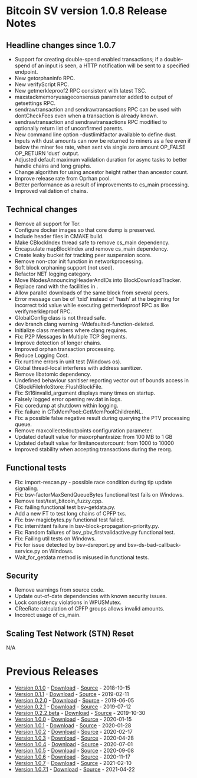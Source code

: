 # Bitcoin SV version 1.0.8 Release Notes

## Headline changes since 1.0.7
* Support for creating double-spend enabled transactions; if a double-spend of an input is seen, a HTTP notification will be sent to a specified endpoint.
* New getorphaninfo RPC.
* New verifyScript RPC.
* New getmerkleproof2 RPC consistent with latest TSC.
* maxstackmemoryusageconsensus parameter added to output of getsettings RPC.
* sendrawtransaction and sendrawtransactions RPC can be used with dontCheckFees even when a transaction is already known.
* sendrawtransaction and sendrawtransactions RPC modified to optionally return list of unconfirmed parents.
* New command line option -dustlimitfactor available to define dust.
* Inputs with dust amounts can now be returned to miners as a fee even if below the miner fee rate, when sent via single zero amount OP_FALSE OP_RETURN 'dust' output.
* Adjusted default maximum validation duration for async tasks to better handle chains and long graphs.
* Change algorithm for using ancestor height rather than ancestor count.
* Improve release rate from Oprhan pool.
* Better performance as a result of improvements to cs_main processing.
* Improved validation of chains.

## Technical changes
* Remove all support for Tor.
* Configure docker images so that core dump is preserved.
* Include header files in CMAKE build.
* Make CBlockIndex thread safe to remove cs_main dependency.
* Encapsulate mapBlockIndex and remove cs_main dependency.
* Create leaky bucket for tracking peer suspension score.
* Remove non-ctor init function in networkprocessing.
* Soft block orphaning support (not used).
* Refactor NET logging category.
* Move lNodesAnnouncingHeaderAndIDs into BlockDownloadTracker.
* Replace rand with the facilities in <random>.
* Allow parallel downloads of the same block from several peers.
* Error message can be of 'txid' instead of 'hash' at the beginning for incorrect txid value while executing getmerkleproof RPC as like verifymerkleproof RPC.
* GlobalConfig class is not thread safe.
* dev branch clang warning -Wdefaulted-function-deleted.
* Initialize class members where clang requires.
* Fix: P2P Messages In Multiple TCP Segments.
* Improve detection of longer chains.
* Improved orphan transaction processing.
* Reduce Logging Cost.
* Fix runtime errors in unit test (Windows os).
* Global thread-local interferes with address sanitizer.
* Remove libatomic dependency.
* Undefined behaviour sanitiser reporting vector out of bounds access in CBlockFileInfoStore::FlushBlockFile.
* Fix: St16invalid_argument displays many times on startup.
* Falsely logged error opening rev<xxxx>.dat in logs.
* Fix: coredump at shutdown within logging.
* Fix: failure in CTxMemPool::GetMemPoolChildrenNL.
* Fix: a possible false negative result during querying the PTV processing queue.
* Remove maxcollectedoutpoints configuration parameter.
* Updated default value for maxorphantxsize: from 100 MB to 1 GB
* Updated default value for limitancestorcount: from 1000 to 10000
* Improved stability when accepting transactions during the reorg.

## Functional tests
* Fix: import-rescan.py - possible race condition during tip update signaling.
* Fix: bsv-factorMaxSendQueueBytes functional test fails on Windows.
* Remove test/test_bitcoin_fuzzy.cpp.
* Fix: failing functional test bsv-getdata.py.
* Add a new FT to test long chains of CPFP txs.
* Fix: bsv-magicbytes.py functional test failed.
* Fix: internittent failure in bsv-block-propagation-priority.py.
* Fix: Random failures of bsv_pbv_firstvalidactive.py functional test.
* Fix: Failing util tests on Windows.
* Fix for issue detected by bsv-dsreport.py and bsv-ds-bad-callback-service.py on Windows.
* Wait_for_getdata method is misused in functional tests.

## Security
* Remove warnings from source code.
* Update out-of-date dependencies with known security issues.
* Lock consistency violations in WPUSMutex.
* CReeRate calculation of CPFP groups allows invalid amounts.
* Incorect usage of cs_main.

## Scaling Test Network (STN) Reset
N/A

# Previous Releases
* [Version 0.1.0](release-notes-v0.1.0.md) - [Download](https://download.bitcoinsv.io/bitcoinsv/0.1.0/) - [Source](https://github.com/bitcoin-sv/bitcoin-sv/tree/v0.1.0) - 2018-10-15
* [Version 0.1.1](release-notes-v0.1.1.md) - [Download](https://download.bitcoinsv.io/bitcoinsv/0.1.1/) - [Source](https://github.com/bitcoin-sv/bitcoin-sv/tree/v0.1.1) - 2019-02-11
* [Version 0.2.0](release-notes-v0.2.0.md) - [Download](https://download.bitcoinsv.io/bitcoinsv/0.2.0/) - [Source](https://github.com/bitcoin-sv/bitcoin-sv/tree/v0.2.0) - 2019-06-05
* [Version 0.2.1](release-notes-v0.2.1.md) - [Download](https://download.bitcoinsv.io/bitcoinsv/0.2.1/) - [Source](https://github.com/bitcoin-sv/bitcoin-sv/tree/v0.2.1) - 2019-07-12
* [Version 0.2.2.beta](release-notes-v0.2.2-beta.md) - [Download](https://download.bitcoinsv.io/bitcoinsv/0.2.2.beta/) - [Source](https://github.com/bitcoin-sv/bitcoin-sv/tree/v0.2.2.beta) - 2019-10-30
* [Version 1.0.0](release-notes-v1.0.0.md) - [Download](https://download.bitcoinsv.io/bitcoinsv/1.0.0/) - [Source](https://github.com/bitcoin-sv/bitcoin-sv/tree/v1.0.0) - 2020-01-15
* [Version 1.0.1](release-notes-v1.0.1.md) - [Download](https://download.bitcoinsv.io/bitcoinsv/1.0.1/) - [Source](https://github.com/bitcoin-sv/bitcoin-sv/tree/v1.0.1) - 2020-01-28
* [Version 1.0.2](release-notes-v1.0.2.md) - [Download](https://download.bitcoinsv.io/bitcoinsv/1.0.2/) - [Source](https://github.com/bitcoin-sv/bitcoin-sv/tree/v1.0.2) - 2020-02-17
* [Version 1.0.3](release-notes-v1.0.3.md) - [Download](https://download.bitcoinsv.io/bitcoinsv/1.0.3/) - [Source](https://github.com/bitcoin-sv/bitcoin-sv/tree/v1.0.3) - 2020-04-28
* [Version 1.0.4](release-notes-v1.0.4.md) - [Download](https://download.bitcoinsv.io/bitcoinsv/1.0.4/) - [Source](https://github.com/bitcoin-sv/bitcoin-sv/tree/v1.0.4) - 2020-07-01
* [Version 1.0.5](release-notes-v1.0.5.md) - [Download](https://download.bitcoinsv.io/bitcoinsv/1.0.5/) - [Source](https://github.com/bitcoin-sv/bitcoin-sv/tree/v1.0.5) - 2020-09-08
* [Version 1.0.6](release-notes-v1.0.6.md) - [Download](https://download.bitcoinsv.io/bitcoinsv/1.0.6/) - [Source](https://github.com/bitcoin-sv/bitcoin-sv/tree/v1.0.6) - 2020-11-17
* [Version 1.0.7](release-notes-v1.0.7.md) - [Download](https://download.bitcoinsv.io/bitcoinsv/1.0.7/) - [Source](https://github.com/bitcoin-sv/bitcoin-sv/tree/v1.0.7) - 2021-02-10
* [Version 1.0.7.1](release-notes-v1.0.7.1.md) - [Download](https://download.bitcoinsv.io/bitcoinsv/1.0.7.1/) - [Source](https://github.com/bitcoin-sv/bitcoin-sv/tree/v1.0.7.1) - 2021-04-22
